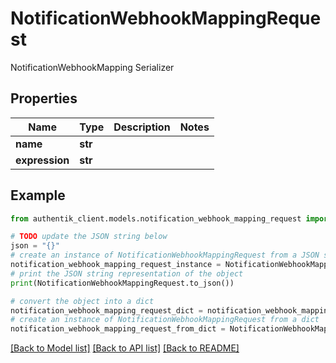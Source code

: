 # NotificationWebhookMappingRequest

NotificationWebhookMapping Serializer

## Properties

Name | Type | Description | Notes
------------ | ------------- | ------------- | -------------
**name** | **str** |  | 
**expression** | **str** |  | 

## Example

```python
from authentik_client.models.notification_webhook_mapping_request import NotificationWebhookMappingRequest

# TODO update the JSON string below
json = "{}"
# create an instance of NotificationWebhookMappingRequest from a JSON string
notification_webhook_mapping_request_instance = NotificationWebhookMappingRequest.from_json(json)
# print the JSON string representation of the object
print(NotificationWebhookMappingRequest.to_json())

# convert the object into a dict
notification_webhook_mapping_request_dict = notification_webhook_mapping_request_instance.to_dict()
# create an instance of NotificationWebhookMappingRequest from a dict
notification_webhook_mapping_request_from_dict = NotificationWebhookMappingRequest.from_dict(notification_webhook_mapping_request_dict)
```
[[Back to Model list]](../README.md#documentation-for-models) [[Back to API list]](../README.md#documentation-for-api-endpoints) [[Back to README]](../README.md)


